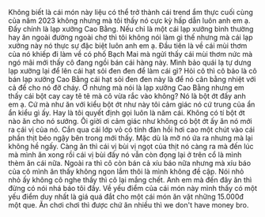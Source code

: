 Không biết là cái món này liệu có thể trở thành cái trend ẩm thực cuối cùng của năm 2023 không nhưng mà tôi thấy nó cực kỳ hấp dẫn luôn anh em ạ. Đấy chính là lạp xưởng Cao Bằng. Nếu chỉ là một cái lạp xưởng bình thường hay ăn ngoài đường ngoài chợ thì tôi không nói làm gì thế nhưng mà cái lạp xưởng này nó thực sự đặc biệt luôn anh em ạ. Đầu tiên là về cái mùi thơm của nó khiếp đi làm về có phố Bạch Mai mà ngửi thấy cái mùi thơm nức mà ngó mãi mới thấy cô đang ngồi bán cái hàng này. Mình bảo quái lạ tự dưng lạp xưởng lại để lên cái hạt sỏi đen đen để làm cái gì? Hỏi cô thì cô bảo là cô bán lạp xưởng Cao Bằng cái hạt sỏi đen đen này là để nó cân bằng nhiệt với cả để cho nó đỡ cháy. Ơ nhưng mà nói là lạp xưởng Cao Bằng nhưng em thấy cái bột cay cay tê tê mà cô vừa rắc vào không? Nó là bột ớt đấy anh em ạ. Cứ mà như ăn với kiểu bột ớt như này tôi cảm giác nó cứ trung của ẩn ẩn kiểu gì ấy. Hay là tôi quyết định gọi luôn là năm cái. Không có tí bột ớt nào ăn cho nó sướng. Ôi giời ơi cảm giác như không có bột ớt ấy ăn nó mới ra cái vị của nó. Cắn qua cái lớp vỏ có tính đàn hồi hơi cao một chút vào cái phần thịt béo ngậy bên trong mới thấy. Mặc dù là mỡ nó ứa ra nhưng mà lại không hề ngấy. Càng ăn thì cái vị bùi vị ngọt của thịt nó càng ra mà đến lúc mà mình ăn xong rồi cái vị bùi đấy nó vẫn còn đọng lại ở trên cổ là mình thèm ăn cái nữa. Ngoài ra thì cô còn bán cả xíu báo nữa nhưng mà xíu báo của cô mình ăn thấy không ngon lắm thôi là mình không đề cập. Nói nhỏ nhỏ ấy không cô nghe thấy thì cô lại mắng chết. Anh em mà đến đây ăn thì đừng có nói nhá báo tôi đấy. Về yếu điểm của cái món này mình thấy có một yếu điểm duy nhất là giá quá đắt cho một cái món ăn vặt những 15.000đ một que. Ăn chơi chơi thì được chứ ăn nhiều thì we don't have money bro.